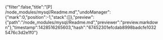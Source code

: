 {"filter":false,"title":"[P] /node_modules/mysql/Readme.md","undoManager":{"mark":0,"position":-1,"stack":[]},"preview":{"path":"/node_modules/mysql/Readme.md","previewer":"preview.markdown"},"timestamp":1428516265603,"hash":"67452301efcdab8998badcfe10325476c3d2e1f0"}